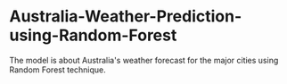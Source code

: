 # Australia-Weather-Prediction-using-Random-Forest
The model is about Australia's weather forecast for the major cities using Random Forest technique.
